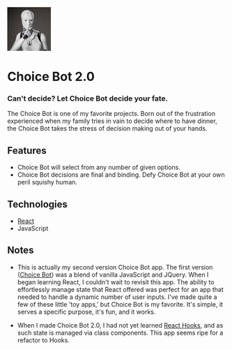 <img src = 'src/choice-bot.jpg' alt = 'Choice bot portrait.' width = '100px'>

# Choice Bot 2.0

### Can't decide? Let Choice Bot decide your fate.

The Choice Bot is one of my favorite projects. Born out of the frustration experienced when my family tries in vain to decide where to have dinner, the Choice Bot takes the stress of decision making out of your hands.

## Features

- Choice Bot will select from any number of given options.
- Choice Bot decisions are final and binding. Defy Choice Bot at your own peril squishy human.

## Technologies

- [React](https://reactjs.org/)
- JavaScript

## Notes

- This is actually my second version Choice Bot app. The first version ([Choice Bot](https://github.com/CaseyPitman/choice-maker)) was a blend of vanilla JavaScript and JQuery. When I began learning React, I couldn't wait to revisit this app. The ability to effortlessly manage state that React offered was perfect for an app that needed to handle a dynamic number of user inputs. I've made quite a few of these little 'toy apps,' but Choice Bot is my favorite. It's simple, it serves a specific purpose, it's fun, and it works. 

- When I made Choice Bot 2.0, I had not yet learned [React Hooks](https://reactjs.org/docs/hooks-intro.html), and as such state is managed via class components. This app seems ripe for a refactor to Hooks. 